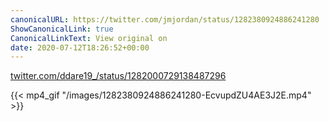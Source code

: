```yaml
---
canonicalURL: https://twitter.com/jmjordan/status/1282380924886241280
ShowCanonicalLink: true
CanonicalLinkText: View original on
date: 2020-07-12T18:26:52+00:00
---
```

[twitter.com/ddare19_/status/1282000729138487296](https://twitter.com/ddare19_/status/1282000729138487296)

{{< mp4_gif "/images/1282380924886241280-EcvupdZU4AE3J2E.mp4" >}}